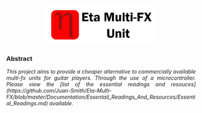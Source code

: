 <p align="center">
<img src="Documentation\Images\logo.png" width="60%" height="60%" >
</p>

### Abstract
<p align="justify">
  <i>
This project aims to provide a cheaper alternative to commercially available multi-fx units for guitar players. Through the use of a microcontroller. Please view the [list of the essential readings and resouces](https://github.com/Juan-Smith/Eta-Multi-FX/blob/master/Documentation/Essentail_Readings_And_Resources/Essential_Readings.md) available.
  </i>
</p>
